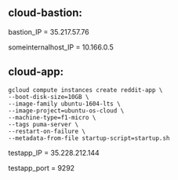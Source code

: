 ## cloud-bastion:

bastion_IP = 35.217.57.76 

someinternalhost_IP = 10.166.0.5

## cloud-app:

```
gcloud compute instances create reddit-app \
--boot-disk-size=10GB \
--image-family ubuntu-1604-lts \
--image-project=ubuntu-os-cloud \
--machine-type=f1-micro \
--tags puma-server \
--restart-on-failure \
--metadata-from-file startup-script=startup.sh
```

testapp_IP = 35.228.212.144

testapp_port = 9292
